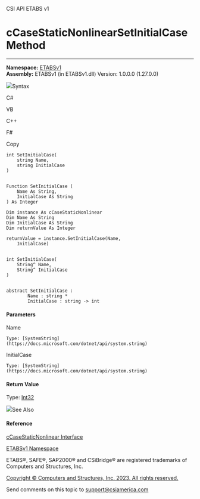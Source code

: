﻿

CSI API ETABS v1

# cCaseStaticNonlinearSetInitialCase Method  
  
---  
  
**Namespace:** [ETABSv1](2780f1b8-2033-5289-2298-1cdb2a7508d9.htm)  
**Assembly:** ETABSv1 (in ETABSv1.dll) Version: 1.0.0.0 (1.27.0.0)

![](../icons/SectionExpanded.png)Syntax

C#

VB

C++

F#

Copy

    
    
    int SetInitialCase(
    	string Name,
    	string InitialCase
    )
    
    
    Function SetInitialCase ( 
    	Name As String,
    	InitialCase As String
    ) As Integer
    
    Dim instance As cCaseStaticNonlinear
    Dim Name As String
    Dim InitialCase As String
    Dim returnValue As Integer
    
    returnValue = instance.SetInitialCase(Name, 
    	InitialCase)
    
    
    int SetInitialCase(
    	String^ Name, 
    	String^ InitialCase
    )
    
    
    abstract SetInitialCase : 
            Name : string * 
            InitialCase : string -> int 
    

#### Parameters

Name

    Type: [SystemString](https://docs.microsoft.com/dotnet/api/system.string)  

InitialCase

    Type: [SystemString](https://docs.microsoft.com/dotnet/api/system.string)  

#### Return Value

Type: [Int32](https://docs.microsoft.com/dotnet/api/system.int32)

![](../icons/SectionExpanded.png)See Also

#### Reference

[cCaseStaticNonlinear Interface](f9b065f8-b096-3a32-1e6d-bdc5420bb195.htm)

[ETABSv1 Namespace](2780f1b8-2033-5289-2298-1cdb2a7508d9.htm)

ETABS®, SAFE®, SAP2000® and CSiBridge® are registered trademarks of Computers
and Structures, Inc.  

[Copyright © Computers and Structures, Inc. 2023. All rights
reserved.](http://www.csiamerica.com)

Send comments on this topic to
[support@csiamerica.com](mailto:support%40csiamerica.com?Subject=CSI%20API%20ETABS%20v1)

